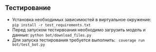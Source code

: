 ## Тестирование


* Установка необходимых зависимостей в виртуальное окружение:
`pip install -r test_requirements.txt`
* Перед запуском тестирвоания необходимо загрузить модель и данные:
`python bot/download_files.py`
* Для запуска тестирования требуется выполнить:
` coverage run bot/test_bot.py`
